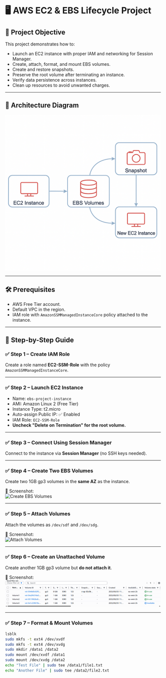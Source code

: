 # 🖥️ AWS EC2 & EBS Lifecycle Project

## 📌 Project Objective
This project demonstrates how to:
- Launch an EC2 instance with proper IAM and networking for Session Manager.
- Create, attach, format, and mount EBS volumes.
- Create and restore snapshots.
- Preserve the root volume after terminating an instance.
- Verify data persistence across instances.
- Clean up resources to avoid unwanted charges.

---

## 📸 Architecture Diagram
![Architecture Diagram](screenshots/aws-ec2-ebs-lifecycle-project.png)

---

## 🛠 Prerequisites
- AWS Free Tier account.
- Default VPC in the region.
- IAM role with `AmazonSSMManagedInstanceCore` policy attached to the instance.

---

## 🚀 Step-by-Step Guide

### ✅ Step 1 – Create IAM Role
Create a role named **EC2-SSM-Role** with the policy `AmazonSSMManagedInstanceCore`.

---

### ✅ Step 2 – Launch EC2 Instance
- Name: `ebs-project-instance`
- AMI: Amazon Linux 2 (Free Tier)
- Instance Type: t2.micro
- Auto-assign Public IP: ✅ Enabled
- IAM Role: `EC2-SSM-Role`
- **Uncheck "Delete on Termination" for the root volume.**

---

### ✅ Step 3 – Connect Using Session Manager
Connect to the instance via **Session Manager** (no SSH keys needed).

---

### ✅ Step 4 – Create Two EBS Volumes
Create two 1GB gp3 volumes in the **same AZ** as the instance.

📸 Screenshot:  
![Create EBS Volumes](screenshots/step4-create-volumes.png)

---

### ✅ Step 5 – Attach Volumes
Attach the volumes as `/dev/sdf` and `/dev/sdg`.

📸 Screenshot:  
![Attach Volumes](screenshots/step5-attach-volumes.png)

---

### ✅ Step 6 – Create an Unattached Volume
Create another 1GB gp3 volume but **do not attach it**.

📸 Screenshot:  
![Unattached Volume](screenshots/volumes-status.png)

---

### ✅ Step 7 – Format & Mount Volumes
```bash
lsblk
sudo mkfs -t ext4 /dev/xvdf
sudo mkfs -t ext4 /dev/xvdg
sudo mkdir /data1 /data2
sudo mount /dev/xvdf /data1
sudo mount /dev/xvdg /data2
echo "Test File" | sudo tee /data1/file1.txt
echo "Another File" | sudo tee /data2/file2.txt
